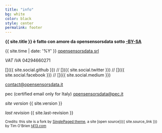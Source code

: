 ```yaml
---
title: "info"
bg: white
color: black
style: center
permalink: footer
---
```


**{{ site.title }} è fatto con amore da opensensorsdata sotto [<i class="fa fa-creative-commons"></i>-BY-SA](http://creativecommons.org/licenses/by-sa/4.0/)**

<i class="fa fa-copyright"></i> {{ site.time | date: '%Y' }} [opensensorsdata srl](http://www.opensensorsdata.it) 

*VAT IVA* 04294660271

[<i class="fa fa-github fa-lg"></i>]({{ site.social.github }}) // [<i class="fa fa-twitter fa-lg"></i>]({{ site.social.twitter }}) // [<i class="fa fa-facebook fa-lg"></i>]({{ site.social.facebook }}) // [<i class="fa fa-medium fa-lg"></i>]({{ site.social.medium }})


<i class="fa fa-share"></i> contact@opensensorsdata.it

<i class="fa fa-reply-all fa-flip-horizontal"></i> pec (certified email only for Italy) opensensorsdata@pec.it

*site version* {{ site.version }}

*last revision* {{ site.last-revision }}

[<i class="fa fa-arrow-circle-up fa-3x"></i>]()




<small>Credits: this site is a fork by [SinglePaged theme](https://github.com/t413/SinglePaged), a site [open source]({{ site.source_link }}) by Tim O'Brien [t413.com](http://t413.com/) </small>


